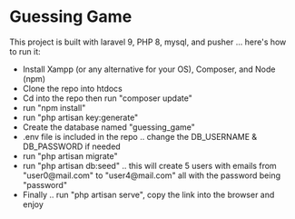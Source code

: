 
<h1> Guessing Game </h1>

<p>This project is built with laravel 9, PHP 8, mysql, and pusher ... here's how to run it:</p>

<ul>
    <li>Install Xampp (or any alternative for your OS), Composer, and Node (npm)</li>
    <li>Clone the repo into htdocs</li>
    <li>Cd into the repo then run "composer update"</li>
    <li>run "npm install"</li>
    <li>run "php artisan key:generate"</li>
    <li>Create the database named "guessing_game"</li>
    <li>.env file is included in the repo .. change the DB_USERNAME & DB_PASSWORD if needed</li>
    <li>run "php artisan migrate"</li>
    <li>run "php artisan db:seed" .. this will create 5 users with emails from "user0@mail.com" to "user4@mail.com" all
        with the password being "password"
    </li>
    <li>Finally .. run "php artisan serve", copy the link into the browser and enjoy</li>
</ul>

